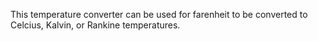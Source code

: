 This temperature converter can be used for farenheit to be converted to Celcius, Kalvin, or Rankine temperatures.
